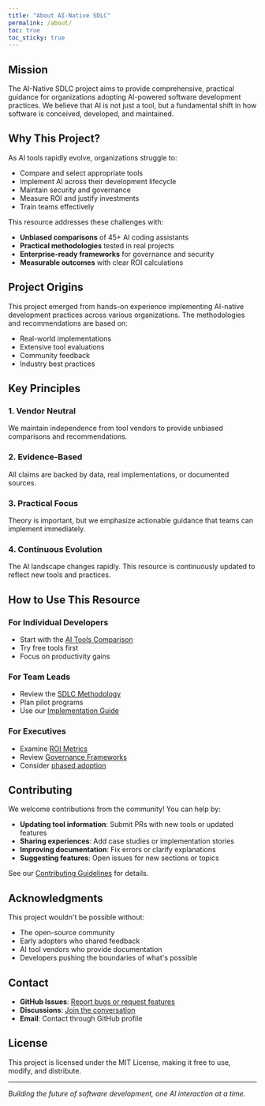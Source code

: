 ```yaml
---
title: "About AI-Native SDLC"
permalink: /about/
toc: true
toc_sticky: true
---
```


## Mission

The AI-Native SDLC project aims to provide comprehensive, practical guidance for organizations adopting AI-powered software development practices. We believe that AI is not just a tool, but a fundamental shift in how software is conceived, developed, and maintained.

## Why This Project?

As AI tools rapidly evolve, organizations struggle to:
- Compare and select appropriate tools
- Implement AI across their development lifecycle
- Maintain security and governance
- Measure ROI and justify investments
- Train teams effectively

This resource addresses these challenges with:
- **Unbiased comparisons** of 45+ AI coding assistants
- **Practical methodologies** tested in real projects
- **Enterprise-ready frameworks** for governance and security
- **Measurable outcomes** with clear ROI calculations

## Project Origins

This project emerged from hands-on experience implementing AI-native development practices across various organizations. The methodologies and recommendations are based on:

- Real-world implementations
- Extensive tool evaluations
- Community feedback
- Industry best practices

## Key Principles

### 1. **Vendor Neutral**
We maintain independence from tool vendors to provide unbiased comparisons and recommendations.

### 2. **Evidence-Based**
All claims are backed by data, real implementations, or documented sources.

### 3. **Practical Focus**
Theory is important, but we emphasize actionable guidance that teams can implement immediately.

### 4. **Continuous Evolution**
The AI landscape changes rapidly. This resource is continuously updated to reflect new tools and practices.

## How to Use This Resource

### For Individual Developers
- Start with the [AI Tools Comparison](/ai-tools/coding-assistants/)
- Try free tools first
- Focus on productivity gains

### For Team Leads
- Review the [SDLC Methodology](/sdlc/)
- Plan pilot programs
- Use our [Implementation Guide](/implementation/)

### For Executives
- Examine [ROI Metrics](/implementation/metrics/)
- Review [Governance Frameworks](/governance/)
- Consider [phased adoption](/implementation/#roadmap)

## Contributing

We welcome contributions from the community! You can help by:

- **Updating tool information**: Submit PRs with new tools or updated features
- **Sharing experiences**: Add case studies or implementation stories
- **Improving documentation**: Fix errors or clarify explanations
- **Suggesting features**: Open issues for new sections or topics

See our [Contributing Guidelines](https://github.com/CodySwannGt/ai-native-sdlc/blob/main/CONTRIBUTING.md) for details.

## Acknowledgments

This project wouldn't be possible without:

- The open-source community
- Early adopters who shared feedback
- AI tool vendors who provide documentation
- Developers pushing the boundaries of what's possible

## Contact

- **GitHub Issues**: [Report bugs or request features](https://github.com/CodySwannGt/ai-native-sdlc/issues)
- **Discussions**: [Join the conversation](https://github.com/CodySwannGt/ai-native-sdlc/discussions)
- **Email**: Contact through GitHub profile

## License

This project is licensed under the MIT License, making it free to use, modify, and distribute.

---

*Building the future of software development, one AI interaction at a time.*